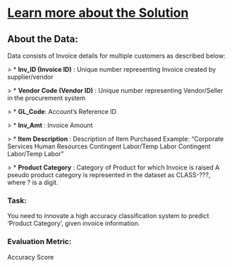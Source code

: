 # [Learn more about the Solution](https://asingleneuron.blogspot.com/)

## About the Data:
Data consists of Invoice details for multiple customers as described below:

&gt; * **Inv_ID (Invoice ID)** :  Unique number representing Invoice created by supplier/vendor

&gt; * **Vendor Code (Vendor ID)** : Unique number representing Vendor/Seller in the procurement system

&gt; * **GL_Code**: Account’s Reference ID
	 
&gt; * **Inv_Amt** : Invoice Amount
	
&gt; * **Item Description** : Description of Item Purchased
	Example: “Corporate Services Human Resources Contingent Labor/Temp Labor Contingent Labor/Temp Labor”

&gt; * **Product Category** :  Category of Product for which Invoice is raised
	A pseudo product category is represented in the dataset as CLASS-???, where ? is a digit.

### Task:
You need to innovate a high accuracy classification system to predict ‘Product Category’, given invoice information.

### Evaluation Metric:
Accuracy Score

